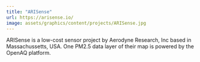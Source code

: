 ```yaml
---
title: "ARISense"
url: https://arisense.io/
image: assets/graphics/content/projects/ARISense.jpg
---
```


ARISense is a low-cost sensor project by Aerodyne Research, Inc based in Massachussetts, USA. One PM2.5 data layer of their map is powered by the OpenAQ platform.
